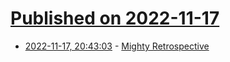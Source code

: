 # [Published on 2022-11-17](index.md)

* [2022-11-17, 20:43:03](https://news.ycombinator.com/item?id=33645362) - [Mighty Retrospective](http://blog.chaselambda.com/2022/10/28/mighty-shutting-down.html)
